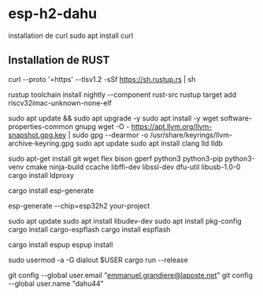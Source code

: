 # esp-h2-dahu

installation de curl
sudo apt install curl

## Installation de RUST
curl --proto '=https' --tlsv1.2 -sSf https://sh.rustup.rs | sh

rustup toolchain install nightly --component rust-src
rustup target add riscv32imac-unknown-none-elf

sudo apt update && sudo apt upgrade -y
sudo apt install -y wget software-properties-common gnupg
wget -O - https://apt.llvm.org/llvm-snapshot.gpg.key | sudo gpg --dearmor -o /usr/share/keyrings/llvm-archive-keyring.gpg
sudo apt update
sudo apt install clang lld lldb

sudo apt-get install git wget flex bison gperf python3 python3-pip python3-venv cmake ninja-build ccache libffi-dev libssl-dev dfu-util libusb-1.0-0
cargo install ldproxy

cargo install esp-generate

esp-generate --chip=esp32h2 your-project

sudo apt update
sudo apt install libudev-dev
sudo apt install pkg-config
cargo install cargo-espflash
cargo install espflash

cargo install espup
espup install

sudo usermod -a -G dialout $USER
cargo run --release


  git config --global user.email "emmanuel.grandiere@laposte.net"
  git config --global user.name "dahu44"
